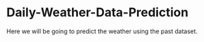 # Daily-Weather-Data-Prediction
Here we will be going to predict the weather using the past dataset.
